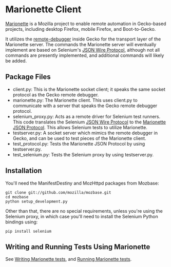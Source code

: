 <!-- This Source Code Form is subject to the terms of the Mozilla Public
   - License, v. 2.0. If a copy of the MPL was not distributed with this
   - file, You can obtain one at http://mozilla.org/MPL/2.0/. -->

# Marionette Client

[Marionette](https://developer.mozilla.org/en/Marionette) is a 
Mozilla project to enable remote automation in Gecko-based projects,
including desktop Firefox, mobile Firefox, and Boot-to-Gecko.

It utilizes the [remote-debugger](https://wiki.mozilla.org/Platform/JSDebugv2) 
inside Gecko for the transport layer of the Marionette server.  The commands
the Marionette server will eventually implement are based on
Selenium's [JSON Wire Protocol](http://code.google.com/p/selenium/wiki/JsonWireProtocol),
although not all commands are presently implemented, and additional commands
will likely be added.

## Package Files

- client.py:  This is the Marionette socket client; it speaks the same
  socket protocol as the Gecko remote debugger.
- marionette.py:  The Marionette client.  This uses client.py to communicate
  with a server that speaks the Gecko remote debugger protocol.
- selenium_proxy.py:  Acts as a remote driver for Selenium test runners.
  This code translates the Selenium 
  [JSON Wire Protocol](http://code.google.com/p/selenium/wiki/JsonWireProtocol)
  to the [Marionette JSON Protocol](https://wiki.mozilla.org/Auto-tools/Projects/Marionette/JSON_Protocol).
  This allows Selenium tests to utilize Marionette.
- testserver.py:  A socket server which mimics the remote debugger in
  Gecko, and can be used to test pieces of the Marionette client.
- test_protocol.py:  Tests the Marionette JSON Protocol by using testserver.py.
- test_selenium.py:  Tests the Selenium proxy by using testserver.py.

## Installation

You'll need the ManifestDestiny and MozHttpd packages from Mozbase:

    git clone git://github.com/mozilla/mozbase.git
    cd mozbase
    python setup_development.py

Other than that, there are no special requirements, unless you're using the Selenium proxy, in which
case you'll need to install the Selenium Python bindings using:

    pip install selenium

## Writing and Running Tests Using Marionette

See [Writing Marionette tests](https://developer.mozilla.org/en/Marionette/Tests),
and [Running Marionette tests](https://developer.mozilla.org/en/Marionette/Running_Tests).

